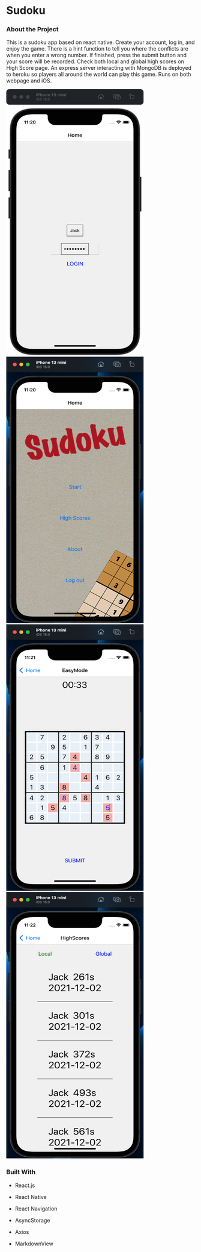 # Sudoku



### About the Project

This is a sudoku app based on react native. Create your account, log in, and enjoy the game. There is a hint function to tell you where the conflicts are when you enter a wrong number. If finished, press the submit button and your score will be recorded. Check both local and global high scores on High Score page.  An express server interacting with MongoDB is deployed to heroku so players all around the world can play this game. Runs on both webpage and iOS.

<img src="https://github.com/GodDamnGitHub/Sudoku/blob/CPA5/img/e01.png?raw=true" width="366" height="708" />

<img src="https://github.com/GodDamnGitHub/Sudoku/blob/CPA5/img/e02.png?raw=true" width="366" height="708" />

<img src="https://github.com/GodDamnGitHub/Sudoku/blob/CPA5/img/e03.png?raw=true" width="366" height="708" />

<img src="https://github.com/GodDamnGitHub/Sudoku/blob/CPA5/img/e04.png?raw=true" width="366" height="708" />



### Built With

- React.js

- React Native

- React Navigation

- AsyncStorage 
- Axios
- MarkdownView



  



